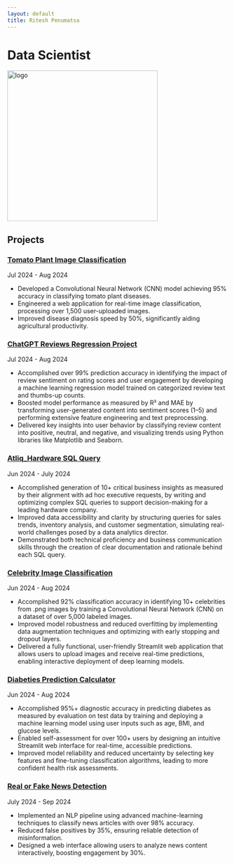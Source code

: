 ```yaml
---
layout: default
title: Ritesh Penumatsa
---
```

# Data Scientist

<img width="343" alt="logo" src="https://github.com/user-attachments/assets/fd2e277e-9917-400f-b55b-e03d092b8040">

## Projects

### **[Tomato Plant Image Classification](https://github.com/riteshpen/Tomato_Health)**
Jul 2024 - Aug 2024
- Developed a Convolutional Neural Network (CNN) model achieving 95% accuracy in classifying tomato plant diseases.
- Engineered a web application for real-time image classification, processing over 1,500 user-uploaded images.
- Improved disease diagnosis speed by 50%, significantly aiding agricultural productivity. 



### **[ChatGPT Reviews Regression Project](https://github.com/riteshpen/ChatGPT_Reviews)**
Jul 2024 - Aug 2024
- Accomplished over 99% prediction accuracy in identifying the impact of review sentiment on rating scores 
and user engagement by developing a machine learning regression model trained on categorized review text 
and thumbs-up counts.
- Boosted model performance as measured by R² and MAE by transforming user-generated 
content into sentiment scores (1–5) and performing extensive feature engineering and text preprocessing.
- Delivered key insights into user behavior by classifying review content into positive, neutral, 
and negative, and visualizing trends using Python libraries like Matplotlib and Seaborn.


### **[Atliq_Hardware SQL Query](https://github.com/riteshpen/Atliq_Hardware)**
Jun 2024 - July 2024
- Accomplished generation of 10+ critical business insights as measured by their alignment with ad hoc executive requests,
  by writing and optimizing complex SQL queries to support decision-making for a leading hardware company.
- Improved data accessibility and clarity by structuring queries for sales trends, inventory analysis, and customer segmentation,
  simulating real-world challenges posed by a data analytics director.
- Demonstrated both technical proficiency and business communication skills through the creation
  of clear documentation and rationale behind each SQL query.

### **[Celebrity Image Classification](https://github.com/riteshpen/Celebrity_Classifier)**
Jun 2024 - Aug 2024
- Accomplished 92% classification accuracy in identifying 10+ celebrities from .png images by training a Convolutional
  Neural Network (CNN) on a dataset of over 5,000 labeled images.
- Improved model robustness and reduced overfitting by implementing data augmentation techniques and optimizing
  with early stopping and dropout layers.
- Delivered a fully functional, user-friendly Streamlit web application that allows users to upload images and
  receive real-time predictions, enabling interactive deployment of deep learning models.



### **[Diabeties Prediction Calculator](https://github.com/riteshpen/Diabeties_Prediction)**
Jun 2024 - Aug 2024
- Accomplished 95%+ diagnostic accuracy in predicting diabetes as measured by evaluation on test data by
  training and deploying a machine learning model using user inputs such as age, BMI, and glucose levels.
- Enabled self-assessment for over 100+ users by designing an intuitive Streamlit web interface for
  real-time, accessible predictions.
- Improved model reliability and reduced uncertainty by selecting key features and fine-tuning classification
  algorithms, leading to more confident health risk assessments.


### **[Real or Fake News Detection](https://github.com/riteshpen/Fake-Real_News)**
July 2024 - Sep 2024
- Implemented an NLP pipeline using advanced machine-learning techniques to classify news articles with over 98% accuracy.
- Reduced false positives by 35%, ensuring reliable detection of misinformation.
- Designed a web interface allowing users to analyze news content interactively, boosting engagement by 30%.


